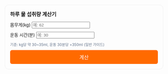 <!-- 물 섭취량 계산기 -->
<section id="water-calc" style="max-width:520px;margin-top:18px;padding:16px;border:1px solid #eee;border-radius:12px">
  <h3 style="margin:0 0 12px">하루 물 섭취량 계산기</h3>
  <div style="display:grid;gap:10px">
    <label>몸무게(kg) <input id="wtWeight" type="number" inputmode="decimal" placeholder="예: 62"></label>
    <label>운동 시간(분) <input id="wtWorkout" type="number" inputmode="numeric" placeholder="예: 30"></label>
    <small style="color:#64748b">기준: kg당 약 30~35ml, 운동 30분당 +350ml (일반 가이드)</small>
    <!-- id 추가 + 버튼 스타일 -->
    <button id="wtBtn" class="btn" 
      style="background:#ff6a00;color:#fff;border:0;padding:10px 16px;font-size:16px;border-radius:6px;cursor:pointer">
      계산
    </button>
    <div id="wtResult" style="padding:10px;background:#f8fafc;border:1px dashed #cbd5e1;border-radius:8px;display:none"></div>
  </div>
</section>

<script defer>
document.addEventListener('DOMContentLoaded', function(){
  const $ = id => document.getElementById(id);
  const clean = v => String(v ?? '').replace(/,/g,'').trim();

  $('wtBtn').addEventListener('click', function(){
    const w = parseFloat(clean($('wtWeight').value));
    const workoutMin = parseFloat(clean($('wtWorkout').value || '0'));

    if (Number.isNaN(w) || w<=0) {
      $('wtResult').style.display='block';
      $('wtResult').innerText = '몸무게를 정확히 입력하세요.';
      return;
    }

    const baseLowMl = w * 30;
    const baseHighMl = w * 35;
    const extraMl = Math.floor(workoutMin / 30) * 350;

    const low = baseLowMl + extraMl;
    const high = baseHighMl + extraMl;

    $('wtResult').style.display='block';
    $('wtResult').innerHTML = `
      <strong>권장 섭취량:</strong> ${Math.round(low/1000)} ~ ${Math.round(high/1000)} L/일
      <br><small style="color:#64748b">※ 개인 건강상태에 따라 다를 수 있습니다.</small>
    `;
  });
});
</script>

